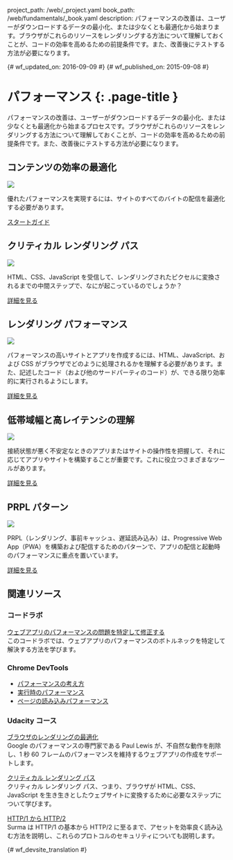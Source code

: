 project_path: /web/_project.yaml
book_path: /web/fundamentals/_book.yaml
description: パフォーマンスの改善は、ユーザーがダウンロードするデータの最小化、または少なくとも最適化から始まります。ブラウザがこれらのリソースをレンダリングする方法について理解しておくことが、コードの効率を高めるための前提条件です。また、改善後にテストする方法が必要になります。 

{# wf_updated_on: 2016-09-09 #}
{# wf_published_on: 2015-09-08 #}

#  パフォーマンス {: .page-title }

パフォーマンスの改善は、ユーザーがダウンロードするデータの最小化、または少なくとも最適化から始まるプロセスです。ブラウザがこれらのリソースをレンダリングする方法について理解しておくことが、コードの効率を高めるための前提条件です。また、改善後にテストする方法が必要になります。 

##  コンテンツの効率の最適化

<img src="images/oce.png" class="attempt-right" style="max-height: 200px;">

優れたパフォーマンスを実現するには、サイトのすべてのバイトの配信を最適化する必要があります。

[スタートガイド](optimizing-content-efficiency/)

<div style="clear:both;"></div>

##  クリティカル レンダリング パス

<img src="images/crp.png" class="attempt-right">

HTML、CSS、JavaScript を受信して、レンダリングされたピクセルに変換されるまでの中間ステップで、なにが起こっているのでしょうか？

[詳細を見る](critical-rendering-path/)

<div style="clear:both;"></div>

##  レンダリング パフォーマンス

<img src="images/rend.png" class="attempt-right">

パフォーマンスの高いサイトとアプリを作成するには、HTML、JavaScript、および CSS がブラウザでどのように処理されるかを理解する必要があります。また、記述したコード（および他のサードパーティのコード）が、できる限り効率的に実行されるようにします。

[詳細を見る](rendering/)

<div style="clear:both;"></div>

##  低帯域幅と高レイテンシの理解

<img src="images/low.png" class="attempt-right">

接続状態が悪く不安定なときのアプリまたはサイトの操作性を把握して、それに応じてアプリやサイトを構築することが重要です。これに役立つさまざまなツールがあります。

[詳細を見る](poor-connectivity/)

<div style="clear:both;"></div>

##  PRPL パターン

<img src="images/prpl.png" class="attempt-right">

PRPL（レンダリング、事前キャッシュ、遅延読み込み）は、Progressive Web App（PWA）を構築および配信するためのパターンで、アプリの配信と起動時のパフォーマンスに重点を置いています。



[詳細を見る](prpl-pattern/)

<div style="clear:both;"></div>


##  関連リソース

###  コードラボ

[ウェブアプリのパフォーマンスの問題を特定して修正する](/web/fundamentals/getting-started/codelabs/web-perf/)<br>
このコードラボでは、ウェブアプリのパフォーマンスのボトルネックを特定して解決する方法を学びます。

### Chrome DevTools

* [パフォーマンスの考え方](/web/tools/chrome-devtools/evaluate-performance/timeline-tool)
* [実行時のパフォーマンス](/web/tools/chrome-devtools/rendering-tools/)
* [ページの読み込みパフォーマンス](/web/tools/chrome-devtools/network-performance/resource-loading)


###  Udacity コース

[ブラウザのレンダリングの最適化](https://udacity.com/ud860)<br>
Google のパフォーマンスの専門家である Paul Lewis が、不自然な動作を削除し、1 秒 60 フレームのパフォーマンスを維持するウェブアプリの作成をサポートします。


[クリティカル レンダリング パス](https://udacity.com/ud884)<br>
クリティカル レンダリング パス、つまり、ブラウザが HTML、CSS、JavaScript を生き生きとしたウェブサイトに変換するために必要なステップについて学びます。


[HTTP/1 から HTTP/2](https://udacity.com/ud897)<br>
Surma は HTTP/1 の基本から HTTP/2 に至るまで、アセットを効率良く読み込む方法を説明し、これらのプロトコルのセキュリティについても説明します。
<div style="clear:both;"></div>





{# wf_devsite_translation #}
